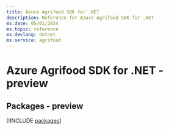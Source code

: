 ```yaml
---
title: Azure Agrifood SDK for .NET
description: Reference for Azure Agrifood SDK for .NET
ms.date: 05/01/2024
ms.topic: reference
ms.devlang: dotnet
ms.service: agrifood
---
```

# Azure Agrifood SDK for .NET - preview
## Packages - preview
[!INCLUDE [packages](agrifood-index.md)]
